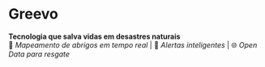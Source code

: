 # Greevo  
**Tecnologia que salva vidas em desastres naturais**  
📍 *Mapeamento de abrigos em tempo real* | 🚨 *Alertas inteligentes* | 🌐 *Open Data para resgate*  
